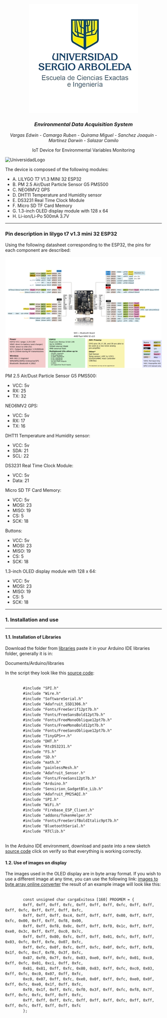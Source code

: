 <p align="center">
  <img src="https://github.com/CodeNoo6/ESP32MeshEnvMonitor/blob/master/Images/UniversidadLogo.png?raw=true" alt="UniversidadLogo">
  <h3 align="center"><i>Environmental Data Acquisition System</i></h3>
  <p align="center"><i>Vargas Edwin - Camargo Ruben - Quirama Miguel - Sanchez Joaquín - Martínez Darwin - Salazar Camilo</i></p>
  <p align="center">IoT Device for Environmental Variables Monitoring</p>
  <img src="https://github.com/CodeNoo6/ESP32MeshEnvMonitor/blob/master/Images/Diseño.png?raw=true" alt="UniversidadLogo">
  <p>The device is composed of the following modules:</p>
  <ul>
    <li>A. LILYGO T7 V1.3 MINI 32 ESP32</li>
    <li>B. PM 2.5 Air/Dust Particle Sensor G5 PMS500</li>
    <li>C. NEO6MV2 GPS</li>
    <li>D. DHT11 Temperature and Humidity sensor</li>
    <li>E. DS3231 Real Time Clock Module</li>
    <li>F. Micro SD TF Card Memory</li>
    <li>G. 1.3-inch OLED display module with 128 x 64</li>
    <li>H. Li-ion/Li-Po 500mA 3.7V</li>
  </ul>
  <hr>
  <h3>Pin description in lilygo t7 v1.3 mini 32 ESP32</h3>
  <p>Using the following datasheet corresponding to the ESP32, the pins for each component are described:</p>
  <img src="https://github.com/CodeNoo6/ESP32MeshEnvMonitor/blob/master/Images/ESP_Datashet.jpg?raw=true" alt="UniversidadLogo">
  <p>PM 2.5 Air/Dust Particle Sensor G5 PMS500: </p>
  <ul>
    <li>VCC: 5v</li>
    <li>RX: 25</li>
    <li>TX: 32</li>
  </ul>
  <p>NEO6MV2 GPS: </p>
  <ul>
    <li>VCC: 5v</li>
    <li>RX: 17</li>
    <li>TX: 16</li>
  </ul>
  <p>DHT11 Temperature and Humidity sensor: </p>
  <ul>
    <li>VCC: 5v</li>
    <li>SDA: 21</li>
    <li>SCL: 22</li>
  </ul>
  <p>DS3231 Real Time Clock Module: </p>
  <ul>
    <li>VCC: 5v</li>
    <li>Data: 21</li>
  </ul>
  <p>Micro SD TF Card Memory: </p>
  <ul>
    <li>VCC: 5v</li>
    <li>MOSI: 23</li>
    <li>MISO: 19</li>
    <li>CS: 5</li>
    <li>SCK: 18</li>
  </ul>
  <p>Buttons: </p>
  <ul>
    <li>VCC: 5v</li>
    <li>MOSI: 23</li>
    <li>MISO: 19</li>
    <li>CS: 5</li>
    <li>SCK: 18</li>
  </ul>
  <p>1.3-inch OLED display module with 128 x 64: </p>
  <ul>
    <li>VCC: 5v </li>
    <li>MOSI: 23</li>
    <li>MISO: 19</li>
    <li>CS: 5</li>
    <li>SCK: 18</li>
  </ul>
  <hr>
  <h3>1. Installation and use</h3>
  <hr>
  <h4>1.1. Installation of Libraries</h4>
  <p>Download the folder from <a href="Source code/libraries">libraries</a> paste it in your Arduino IDE libraries folder, generally it is in:</p>
  <p>Documents/Arduino/libraries</p>
  <p>In the script they look like this <a href="Source code/sketch_jan25a.ino">source code</a>:</p>
  <code>
        #include "SPI.h"
        #include "Wire.h"
        #include "SoftwareSerial.h"
        #include "Adafruit_SSD1306.h"
        #include "Fonts/FreeSerif12pt7b.h"
        #include "Fonts/FreeSansBold12pt7b.h"
        #include "Fonts/FreeMonoOblique12pt7b.h"
        #include "Fonts/FreeMonoBold12pt7b.h"
        #include "Fonts/FreeSansOblique12pt7b.h"
        #include "TinyGPS++.h"
        #include "DHT.h"
        #include "RtcDS3231.h"
        #include "FS.h"
        #include "SD.h"
        #include "math.h"
        #include "painlessMesh.h"
        #include "Adafruit_Sensor.h"
        #include "Fonts/FreeSans12pt7b.h"
        #include "Arduino.h"
        #include "Sensirion_GadgetBle_Lib.h"
        #include "Adafruit_PM25AQI.h"
        #include "SPI.h"
        #include "WiFi.h"
        #include "Firebase_ESP_Client.h"
        #include "addons/TokenHelper.h"
        #include "Fonts/FreeSerifBoldItalic9pt7b.h"
        #include "BluetoothSerial.h"
        #include "RTClib.h"
  </code>
  <p>In the Arduino IDE environment, download and paste into a new sketch <a href="Source code/sketch_jan25a.ino">source code</a> click on verify so that everything is working correctly.</p>
  <h4>1.2. Use of images on display</h4>
  <p>The images used in the OLED display are in byte array format. If you wish to use a different image at any time, you can use the following link: <a href="https://mischianti.org/images-to-byte-array-online-converter-cpp-arduino/">images to byte array online converter</a> the result of an example image will look like this: </p>
  <code>
        const unsigned char cargaExitosa [160] PROGMEM = {
        0xff, 0xff, 0xff, 0xfc, 0xff, 0xff, 0xff, 0xfc, 0xff, 0xff, 0xff, 0xfc, 0xff, 0xff, 0xff, 0xfc, 
        0xff, 0xff, 0xff, 0xc4, 0xff, 0xff, 0xff, 0x00, 0xff, 0xff, 0xfc, 0x00, 0xff, 0xff, 0xf8, 0x00, 
        0xff, 0xff, 0xf8, 0x0c, 0xff, 0xff, 0xf0, 0x1c, 0xff, 0xff, 0xe0, 0x3c, 0xff, 0xff, 0xc0, 0x7c, 
        0xff, 0xff, 0x80, 0xfc, 0xff, 0xff, 0x01, 0xfc, 0xff, 0xff, 0x03, 0xfc, 0xff, 0xfe, 0x07, 0xfc, 
        0xff, 0xfc, 0x0f, 0xfc, 0xff, 0xfc, 0x0f, 0xfc, 0xff, 0xf8, 0x1f, 0xfc, 0xcf, 0xf0, 0x3f, 0xfc, 
        0x87, 0xf0, 0x7f, 0xfc, 0x03, 0xe0, 0xff, 0xfc, 0x01, 0xc0, 0xff, 0xfc, 0x01, 0xc1, 0xff, 0xfc, 
        0x81, 0x81, 0xff, 0xfc, 0x80, 0x83, 0xff, 0xfc, 0xc0, 0x03, 0xff, 0xfc, 0xc0, 0x07, 0xff, 0xfc, 
        0xc0, 0x07, 0xff, 0xfc, 0xe0, 0x0f, 0xff, 0xfc, 0xe0, 0x0f, 0xff, 0xfc, 0xe0, 0x1f, 0xff, 0xfc, 
        0xf0, 0x1f, 0xff, 0xfc, 0xf0, 0x3f, 0xff, 0xfc, 0xf8, 0x7f, 0xff, 0xfc, 0xfc, 0xff, 0xff, 0xfc, 
        0xff, 0xff, 0xff, 0xfc, 0xff, 0xff, 0xff, 0xfc, 0xff, 0xff, 0xff, 0xfc, 0xff, 0xff, 0xff, 0xfc
        };
  </code>
</p>
